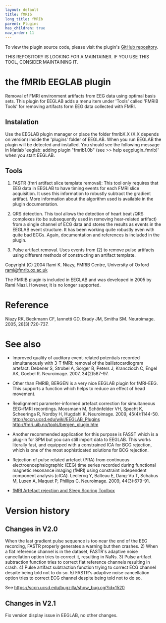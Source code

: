 ```yaml
---
layout: default
title: fMRIb
long_title: fMRIb
parent: Plugins
has_children: true
nav_order: 11
---
```

To view the plugin source code, please visit the plugin's [GitHub repository](https://github.com/sccn/fMRIb).

THIS REPOSITORY IS LOOKING FOR A MAINTAINER. IF YOU USE THIS TOOL, CONSIDER MAINTAINING IT.

# the fMRIb EEGLAB plugin

Removal of FMRI environment artifacts from EEG data using optimal basis sets. This plugin for EEGLAB adds a menu item under 'Tools' called
'FMRIB Tools' for removing artifacts form EEG data collected with FMRI.

## Instalation

Use the EEGLAB plugin manager or place the folder fmribX.X (X.X depends on version) inside the 
'plugins' folder of EEGLAB.  When you run EEGLAB the plugin  will be 
detected and installed.  You should see the following message in Matlab 
'eeglab: adding plugin "fmrib1.0b" (see >> help eegplugin_fmrib)'
when you start EEGLAB.

## Tools
1. FASTR (fmri artifact slice template removal):  This tool only 
requires that EEG data in EEGLAB to have timing events for each FMRI slice 
acquisition.  It uses this information to robustly subtract the gradient 
artifact.  More information about the algorithm used is available in the 
plugin documentation.

2. QRS detection.  This tool allows the detection of heart beat /QRS 
complexes (to be subsequently used in removing hear-related artifact) from 
a single channel of ECG data and stores the results as events in the EEGLAB 
event structure.  It has been working quite robustly even with quite bad ECGs.  Again, documentation and references is included in the plugin.

3. Pulse artifact removal.   Uses events from (2) to remove pulse 
artifacts using different methods of constructing an artifact template. 

Copyright (C) 2004 Rami K. Niazy, FMRIB Centre, University of Oxford rami@fmrib.ox.ac.uk

The FMRIB plugin is included in EEGLAB and was developed in 2005 by Rami Niazi. However, it is no longer supported.

# Reference

Niazy RK, Beckmann CF, Iannetti GD, Brady JM, Smitha SM. Neuroimage. 2005, 28(3):720-737.

# See also

* Improved quality of auditory event-related potentials recorded simultaneously with 3-T fMRI: removal of the ballistocardiogram artefact. Debener S, Strobel A, Sorger B, Peters J, Kranczioch C, Engel AK, Goebel R. Neuroimage. 2007, 34(2)587-97.

* Other than FMRIB, BERGEN is a very nice EEGLAB plugin for fMRI-EEG. This supports a function which helps to reduce an effect of head movement.

* Realignment parameter-informed artefact correction for simultaneous EEG–fMRI recordings. Moosmann M, Schönfelder VH, Specht K, Scheeringa R, Nordby H, Hugdahl K. Neuroimage. 2009, 45(4):1144-50. http://sccn.ucsd.edu/wiki/EEGLAB_Plugins http://fmri.uib.no/tools/bergen_plugin.htm

* Another recommended application for this purpose is FASST which is a plug-in for SPM but you can still import data to EEGLAB. This works literally fast, and equipped with a constrained ICA for BCG rejection, which is one of the most sophisticated solutions for BCG rejection.

* Rejection of pulse related artefact (PRA) from continuous electroencephalographic (EEG) time series recorded during functional magnetic resonance imaging (fMRI) using constraint independent component analysis (cICA). Leclercq Y, Balteau E, Dang-Vu T, Schabus M, Luxen A, Maquet P, Phillips C. Neuroimage. 2009, 44(3):679-91.

* [fMRI Artefact rejection and Sleep Scoring Toolbox](http://www.montefiore.ulg.ac.be/~phillips/FASST.html)

# Version history

## Changes in V2.0

When the last gradient pulse sequence is too near the end of the EEG
recording, FASTR properly generates a warning but then crashes.  2) When a flat
reference channel is in the dataset, FASTR's adaptive noise cancellation option
tries to correct it, resulting in NaNs.  3) Pulse artifact subtraction function
tries to correct flat reference channels resulting in crash.  4) Pulse artifact
subtraction function trying to correct ECG channel despite being told not to do
so.  5) FASTR's adaptive noise cancellation option tries to correct ECG channel
despite being told not to do so.

See https://sccn.ucsd.edu/bugzilla/show_bug.cgi?id=1520

## Changes in V2.1
Fix version display issue in EEGLAB, no other changes.

